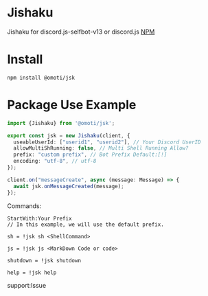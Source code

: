 # Jishaku
Jishaku for discord.js-selfbot-v13 or discord.js
[NPM](https://www.npmjs.com/package/@omoti/jsk)

# Install

```
npm install @omoti/jsk
```

# Package Use Example

```typescript
import {Jishaku} from '@omoti/jsk';

export const jsk = new Jishaku(client, {
  useableUserId: ["userid1", "userid2"], // Your Discord UserID
  allowMultiShRunning: false, // Multi Shell Running Allow?
  prefix: "custom prefix", // Bot Prefix Default:[!]
  encoding: "utf-8", // utf-8 
});

client.on("messageCreate", async (message: Message) => {
  await jsk.onMessageCreated(message);
});
```

Commands:

```
StartWith:Your Prefix
// In this example, we will use the default prefix.

sh = !jsk sh <ShellCommand>

js = !jsk js <MarkDown Code or code>

shutdown = !jsk shutdown 

help = !jsk help

```
support:Issue
